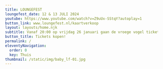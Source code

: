 ```yaml
---
title: LOUNGEFEST
loungefest_date: 12 & 13 JULI 2024
youtube: https://www.youtube.com/watch?v=Z9uUx-SStqY?autoplay=1
button_link: www.loungefest.nl/kaartverkoop
layout: layouts/home.njk
subtitle: Vanaf 20:00 op vrijdag 26 januari gaan de vroege vogel tickets in de verkoop!
button_title: Tickets kopen!
permalink: /
eleventyNavigation:
  order: 0
  key: Thuis
thumbnail: /static/img/baby_lf-01.jpg
---
```

